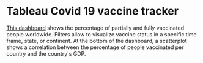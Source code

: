 # Tableau Covid 19 vaccine tracker

[This dashboard](https://public.tableau.com/app/profile/darko.monzio.compagnoni/viz/GlobalVaccineTracker_16769129966350/GlobalVaccineTracker) shows the percentage of partially and fully vaccinated people worldwide. Filters allow to visualize vaccine status in a specific time frame, state, or continent. At the bottom of the dashboard, a scatterplot shows a correlation between the percentage of people vaccinated per country and the country's GDP.
